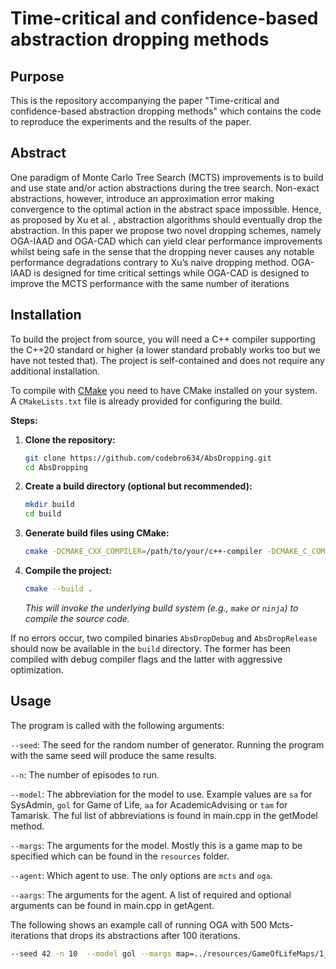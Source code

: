 # Time-critical and confidence-based abstraction dropping methods

## Purpose

This is the repository accompanying the paper "Time-critical and confidence-based abstraction
dropping methods" which contains the code to reproduce the experiments and the results of the paper.

## Abstract

One paradigm of Monte Carlo Tree Search (MCTS)
improvements is to build and use state and/or action
abstractions during the tree search. Non-exact abstractions,
however, introduce an approximation error making convergence
to the optimal action in the abstract space impossible. Hence,
as proposed by Xu et al. , abstraction algorithms should
eventually drop the abstraction. In this paper we propose two novel
dropping schemes, namely OGA-IAAD and OGA-CAD which can
yield clear performance improvements whilst being safe in the
sense that the dropping never causes any notable performance
degradations contrary to Xu’s naive dropping method. OGA-
IAAD is designed for time critical settings while OGA-CAD
is designed to improve the MCTS performance with the same
number of iterations

## Installation

To build the project from source, you will need a C++ compiler supporting the C++20 standard or higher (a lower standard probably works too but we have not tested that). The project
is self-contained and does not require any additional installation.

To compile with [CMake](https://cmake.org/) you need to have CMake installed on your system. A `CMakeLists.txt` file is already provided for configuring the build.

**Steps:**

1. **Clone the repository:**
    ```bash
    git clone https://github.com/codebro634/AbsDropping.git
    cd AbsDropping
    ```

2. **Create a build directory (optional but recommended):**
    ```bash
    mkdir build
    cd build
    ```

3. **Generate build files using CMake:**
    ```bash
    cmake -DCMAKE_CXX_COMPILER=/path/to/your/c++-compiler -DCMAKE_C_COMPILER=/path/to/your/c-compiler ..
    ```

4. **Compile the project:**
    ```bash
    cmake --build .
    ```
   *This will invoke the underlying build system (e.g., `make` or `ninja`) to compile the source code.*

If no errors occur, two compiled binaries `AbsDropDebug` and `AbsDropRelease` should now be available in the `build` directory. The former has been compiled with debug
compiler flags and the latter with aggressive optimization.

## Usage

The program is called with the following arguments:

`--seed`: The seed for the random number of generator. Running the program with the same seed will produce the same results.

`--n`: The number of episodes to run.

`--model`: The abbreviation for the model to use. Example values are
`sa` for SysAdmin, `gol` for Game of Life, `aa` for AcademicAdvising or  `tam` for Tamarisk. The ful list of abbreviations is found in main.cpp in the getModel method.

`--margs`: The arguments for the model. Mostly this is a game map to be specified which can be found in the
`resources` folder.

`--agent`:  Which agent to use. The only options are `mcts` and `oga`.

`--aargs`: The arguments for the agent. A list of required and optional arguments can be found in main.cpp in getAgent.

The following shows an example call of running OGA with 500 Mcts-iterations that drops its abstractions after 100 iterations.

```bash
--seed 42 -n 10  --model gol --margs map=../resources/GameOfLifeMaps/1_Anand.txt  --agent oga --aargs iterations=500 --aargs drop_check_point=0.2
```

